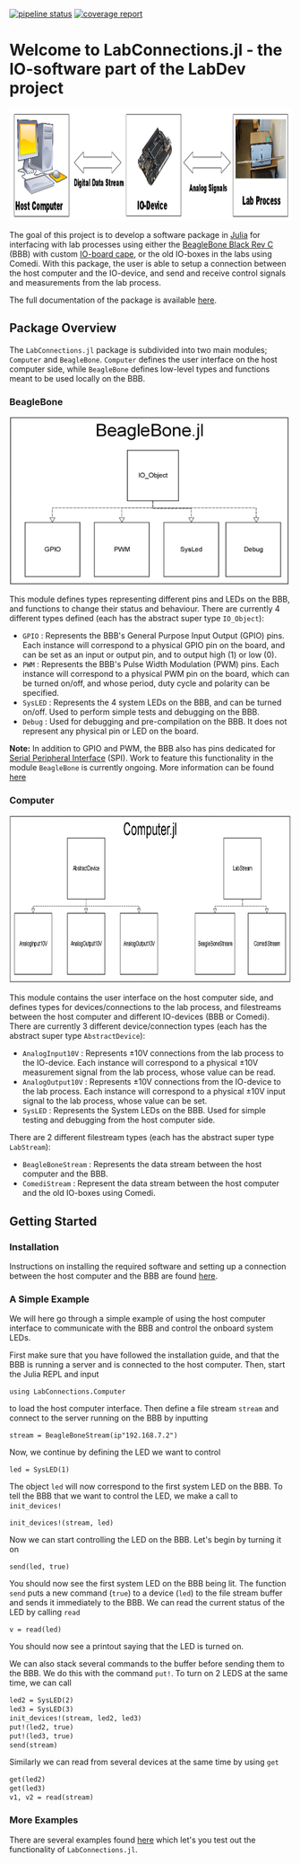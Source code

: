 [![pipeline status](https://gitlab.control.lth.se/labdev/LabConnections.jl/badges/master/pipeline.svg)](https://gitlab.control.lth.se/labdev/LabConnections.jl/commits/master)
[![coverage report](https://gitlab.control.lth.se/labdev/LabConnections.jl/badges/master/coverage.svg)](https://gitlab.control.lth.se/labdev/LabConnections.jl/commits/master)

# Welcome to LabConnections.jl - the IO-software part of the LabDev project
<img src="docs/images/labio_overview.png" height="200" width="1050">

The goal of this project is to develop a software package in [Julia](https://julialang.org/) 
for interfacing with lab processes using either the [BeagleBone Black Rev C](http://beagleboard.org/) (BBB)
with custom [IO-board cape](https://gitlab.control.lth.se/labdev/ioboards), or the old IO-boxes in the labs using Comedi.
With this package, the user is able to setup a connection between the 
host computer and the IO-device, and send and 
receive control signals and measurements from the lab process.

The full documentation of the package is available [here](https://gitlab.control.lth.se/labdev/LabConnections.jl/blob/master/docs/build/index.md).

## Package Overview
The `LabConnections.jl` package is subdivided into two main modules; `Computer` 
and `BeagleBone`. `Computer` defines the user interface on the host
computer side, while `BeagleBone` defines low-level types and functions meant
to be used locally on the BBB.

### BeagleBone
<img src="docs/images/beaglebonetypes.png" height="300" width="500">

This module defines types representing different pins and LEDs on the BBB, and
functions to change their status and behaviour. There are currently 4 different types defined
(each has the abstract super type `IO_Object`):
* `GPIO` : Represents the BBB's General Purpose Input Output (GPIO) pins. 
Each instance will correspond to a physical GPIO pin on the board, and can be 
set as an input or output pin, and to output high (1) or low (0).
* `PWM` : Represents the BBB's Pulse Width Modulation (PWM) pins. 
Each instance will correspond to a physical PWM pin on the board, which can be
turned on/off, and whose period, duty cycle and polarity can be specified.
* `SysLED` : Represents the 4 system LEDs on the BBB, and can be turned on/off.
Used to perform simple tests and debugging on the BBB.
* `Debug` : Used for debugging and pre-compilation on the BBB. It does 
not represent any physical pin or LED on the board.

**Note:** In addition to GPIO and PWM, the BBB also has pins dedicated for [Serial Peripheral
Interface](https://en.wikipedia.org/wiki/Serial_Peripheral_Interface_Bus) (SPI).
Work to feature this functionality in the module `BeagleBone` is currently ongoing. More
information can be found [here](https://gitlab.control.lth.se/labdev/LabConnections.jl/blob/master/docs/build/man/introduction.md#spi-development)


### Computer
<img src="docs/images/computertypes.png" height="300" width="800">

This module contains the user interface on the host computer side, and defines 
types for devices/connections to the lab process, and filestreams between the 
host computer and different IO-devices (BBB or Comedi). There are currently 3 
different device/connection types (each has the abstract super type `AbstractDevice`):
* `AnalogInput10V` : Represents ±10V connections from the lab process to the IO-device. Each instance will correspond to a physical ±10V measurement signal from the lab process, whose value can be read.
* `AnalogOutput10V` : Represents ±10V connections from the IO-device to the lab process. Each instance will correspond to a physical ±10V input signal to the lab process, whose value can be set.  
* `SysLED` : Represents the System LEDs on the BBB. Used for simple testing and debugging from the host computer side.

There are 2 different filestream types (each has the abstract super type `LabStream`):
* `BeagleBoneStream` : Represents the data stream between the host computer and the BBB.
* `ComediStream` : Represent the data stream between the host computer and the old IO-boxes using Comedi. 

## Getting Started
### Installation
Instructions on installing the required software and setting up a connection between 
the host computer and the BBB are found [here](https://gitlab.control.lth.se/labdev/LabConnections.jl/blob/master/docs/build/man/installation.md#installation-instructions).

### A Simple Example
We will here go through a simple example of using the host computer interface to communicate with the BBB and control the onboard system LEDs.

First make sure that you have followed the installation guide, and that the BBB is running a server and is connected to the host computer.
Then, start the Julia REPL and input

    using LabConnections.Computer
to load the host computer interface. Then define a file stream `stream` and connect to the server running on the BBB by inputting

    stream = BeagleBoneStream(ip"192.168.7.2")
Now, we continue by defining the LED we want to control 

    led = SysLED(1)

The object `led` will now correspond to the first system LED on the BBB.
To tell the BBB that we want to control the LED, we make a call to `init_devices!`

    init_devices!(stream, led)
Now we can start controlling the LED on the BBB. Let's begin by turning it on

    send(led, true)
You should now see the first system LED on the BBB being lit.
The function `send` puts a new command (`true`) to a device (`led`) to the file stream buffer and 
sends it immediately to the BBB.
We can read the current status of the LED by calling `read`

    v = read(led)
You should now see a printout saying that the LED is turned on.

We can also stack several commands to the buffer before sending them to the BBB. 
We do this with the command `put!`. To turn on 2 LEDS at the same time, we can call

    led2 = SysLED(2)
    led3 = SysLED(3)
    init_devices!(stream, led2, led3)
    put!(led2, true)
    put!(led3, true)
    send(stream)
Similarly we can read from several devices at the same time by using `get`

    get(led2)
    get(led3)
    v1, v2 = read(stream)

### More Examples
There are several examples found [here](https://gitlab.control.lth.se/labdev/LabConnections.jl/blob/master/docs/build/examples/examples.md#examples)
which let's you test out the functionality of `LabConnections.jl`.


